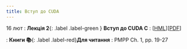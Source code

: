 ```yaml
---
title: Вступ до CUDA
---
```


16 лют
: **Лекція 2**{: .label .label-green } **Вступ до CUDA C**
  : [[HML](https://ykochura.github.io/ac-kpi/?p=lecture2.md#1)][[PDF](https://ykochura.github.io/ac-kpi/pdf/lecture2.pdf)]


: **Книги 📚**{: .label .label-red}**Для читання**
  : PMPP Ch. 1, pp. 19-27


